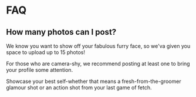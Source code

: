 # FAQ

## How many photos can I post?

We know you want to show off your fabulous furry face, so we'va given you 
space to upload up to 15 photos!

For those who are camera-shy, we recommend posting at least one to bring
your profile some attention.

Showcase your best self-whether that means a fresh-from-the-groomer glamour
shot or an action shot from your last game of fetch.
